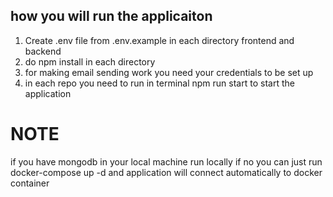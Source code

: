 ## how you will run the applicaiton


1. Create .env file from .env.example in each directory frontend and backend
2. do npm install in each directory 
3. for making email sending work you need your credentials to be set up
4. in each repo you need to run in terminal npm run start to start the application


# NOTE
if you have mongodb in your local machine run locally if no you can just run docker-compose up -d and application will connect automatically to docker container

